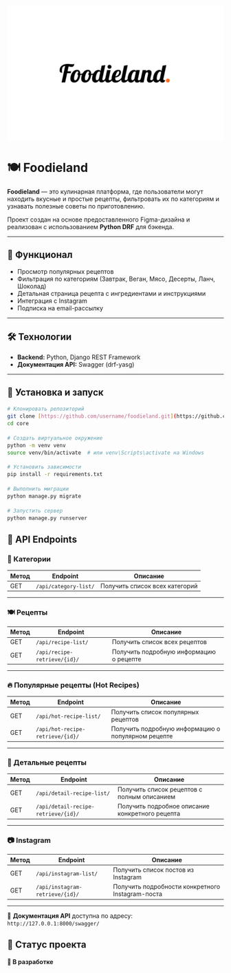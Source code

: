 <p align="center">
  <img src="docs/images/logo.png" alt="Foodieland Logo" width="550" />
</p>


# 🍽 Foodieland

**Foodieland** — это кулинарная платформа, где пользователи могут находить вкусные и простые рецепты, фильтровать их по категориям и узнавать полезные советы по приготовлению.  

Проект создан на основе предоставленного Figma-дизайна и реализован с использованием **Python DRF** для бэкенда.

---


## 🚀 Функционал
- Просмотр популярных рецептов
- Фильтрация по категориям (Завтрак, Веган, Мясо, Десерты, Ланч, Шоколад)
- Детальная страница рецепта с ингредиентами и инструкциями
- Интеграция с Instagram
- Подписка на email-рассылку

---

## 🛠️ Технологии
- **Backend:** Python, Django REST Framework  
- **Документация API:** Swagger (drf-yasg)  

---

## 📂 Установка и запуск

```bash
# Клонировать репозиторий
git clone [https://github.com/username/foodieland.git](https://github.com/Atambek07/Foodieland)
cd core

# Создать виртуальное окружение
python -m venv venv
source venv/bin/activate  # или venv\Scripts\activate на Windows

# Установить зависимости
pip install -r requirements.txt

# Выполнить миграции
python manage.py migrate

# Запустить сервер
python manage.py runserver
```

## 📡 API Endpoints

### 📂 Категории
| Метод | Endpoint | Описание |
|-------|----------|----------|
| GET   | `/api/category-list/` | Получить список всех категорий |

---

### 🍽 Рецепты
| Метод | Endpoint | Описание |
|-------|----------|----------|
| GET   | `/api/recipe-list/` | Получить список всех рецептов |
| GET   | `/api/recipe-retrieve/{id}/` | Получить подробную информацию о рецепте |

---

### 🔥 Популярные рецепты (Hot Recipes)
| Метод | Endpoint | Описание |
|-------|----------|----------|
| GET   | `/api/hot-recipe-list/` | Получить список популярных рецептов |
| GET   | `/api/hot-recipe-retrieve/{id}/` | Получить подробную информацию о популярном рецепте |

---

### 📖 Детальные рецепты
| Метод | Endpoint | Описание |
|-------|----------|----------|
| GET   | `/api/detail-recipe-list/` | Получить список рецептов с полным описанием |
| GET   | `/api/detail-recipe-retrieve/{id}/` | Получить подробное описание конкретного рецепта |

---

### 📷 Instagram
| Метод | Endpoint | Описание |
|-------|----------|----------|
| GET   | `/api/instagram-list/` | Получить список постов из Instagram |
| GET   | `/api/instagram-retrieve/{id}/` | Получить подробности конкретного Instagram-поста |

---

📜 **Документация API** доступна по адресу:  
`http://127.0.0.1:8000/swagger/`


## 📌 Статус проекта
#### 🔨 В разработке
